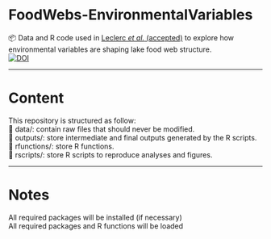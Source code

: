 # FoodWebs-EnvironmentalVariables
📦 Data and R code used in [Leclerc *et al.* (accepted)](https://doi.org/) to explore how environmental variables are shaping lake food web structure.  
[![DOI](https://zenodo.org/badge/530088835.svg)](https://zenodo.org/badge/latestdoi/530088835)

---
# Content
This repository is structured as follow:  
📁 data/: contain raw files that should never be modified.  
📁 outputs/: store intermediate and final outputs generated by the R scripts.  
📁 rfunctions/: store R functions.  
📁 rscripts/: store R scripts to reproduce analyses and figures.  

---
# Notes
All required packages will be installed (if necessary)  
All required packages and R functions will be loaded  
